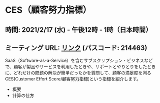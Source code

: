 
# CES（顧客努力指標）

## 時間: 2021/2/17 (水) - 午後12時 - 1時（日本時間）
## ミーティング URL: [リンク](https://us02web.zoom.us/j/331585134?pwd=VGVyeXBRWjFMT2hESFdhSU45Z2d0dz09) (パスコード: 214463)

SaaS（Software-as-a-Service）を含むサブスクリプション・ビジネスなどで、顧客が製品やサービスを利用したときや、サポートとやりとりをしたときに、どれだけの問題の解決が簡単だったかを質問して、顧客の満足度を測るCES(Customer  Effort Score/顧客努力指標)という指標を紹介します。

- 概要
- 計算の仕方

